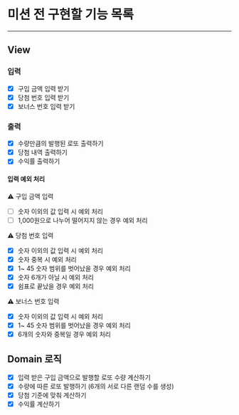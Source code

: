 # 미션 전 구현할 기능 목록

---

## View

### 입력

- [x] 구입 금액 입력 받기
- [x] 당첨 번호 입력 받기
- [x] 보너스 번호 입력 받기

### 출력

- [x] 수량만큼의 발행된 로또 출력하기
- [x] 당첨 내역 출력하기
- [x] 수익률 출력하기

#### 입력 예외 처리

⚠ 구입 금액 입력

- [ ] 숫자 이외의 값 입력 시 예외 처리
- [ ] 1,000원으로 나누어 떨어지지 않는 경우 예외 처리

⚠ 당첨 번호 입력

- [x] 숫자 이외의 값 입력 시 예외 처리
- [x] 숫자 중복 시 예외 처리
- [x] 1~ 45 숫자 범위를 벗어났을 경우 예외 처리
- [x] 숫자 6개가 아닐 시 예외 처리
- [x] 쉼표로 끝났을 경우 예외 처리

⚠ 보너스 번호 입력

- [x] 숫자 이외의 값 입력 시 예외 처리
- [x] 1~ 45 숫자 범위를 벗어났을 경우 예외 처리
- [x] 6개의 숫자와 중복일 경우 예외 처리

## Domain 로직

- [x] 입력 받은 구입 금액으로 발행할 로또 수량 계산하기
- [x] 수량에 따른 로또 발행하기 (6개의 서로 다른 랜덤 수를 생성)
- [x] 당첨 기준에 맞춰 계산하기
- [x] 수익률 계산하기
